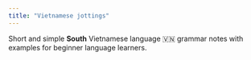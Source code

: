 ```yaml
---
title: "Vietnamese jottings"
---
```


Short and simple **South** Vietnamese language 🇻🇳 grammar notes with examples
for beginner language learners.
